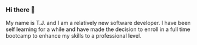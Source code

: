 ### Hi there 👋
My name is T.J. and I am a relatively new software developer. I have been self learning for a while and have made the decision to enroll in a full time bootcamp to enhance my skills to a professional level.
<!--
**mooretj/mooretj** is a ✨ _special_ ✨ repository because its `README.md` (this file) appears on your GitHub profile.

Here are some ideas to get you started:

- 🔭 I’m currently working on ...
- 🌱 I’m currently learning ...
- 👯 I’m looking to collaborate on ...
- 🤔 I’m looking for help with ...
- 💬 Ask me about ...
- 📫 How to reach me: ...
- 😄 Pronouns: ...
- ⚡ Fun fact: ...
-->
